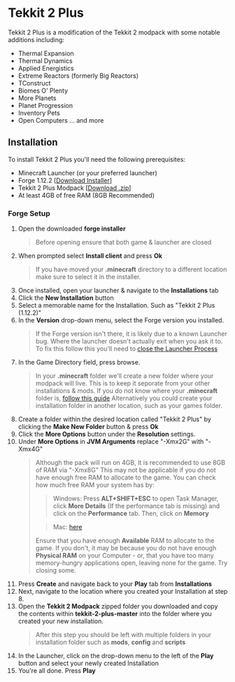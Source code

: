 # Tekkit 2 Plus

Tekkit 2 Plus  is a modification of the Tekkit 2 modpack with some notable additions including:
* Thermal Expansion
* Thermal Dynamics
* Applied Energistics
* Extreme Reactors (formerly Big Reactors)
* TConstruct
* Biomes O' Plenty
* More Planets
* Planet Progression
* Inventory Pets
* Open Computers
... and more


## Installation

To install Tekkit 2 Plus you'll need the following prerequisites:
* Minecraft Launcher (or your preferred launcher)
* Forge 1.12.2 [[Download Installer](https://files.minecraftforge.net/net/minecraftforge/forge/index_1.12.2.html)]
* Tekkit 2 Plus Modpack [[Download .zip](https://github.com/TauCubed/tekkit-2-plus/archive/refs/heads/master.zip)]
* At least 4GB of free RAM (8GB Recommended)

### Forge Setup
1. Open the downloaded **forge installer**
   > Before opening ensure that both game & launcher are closed
2. When prompted select **Install client**  and press **Ok**
   >  If you have moved your **.minecraft** directory to a different location make sure to select it in the installer.
3. Once installed, open your launcher & navigate to the **Installations** tab
4. Click the **New Installation** button
5. Select a memorable name for the Installation. Such as "Tekkit 2 Plus (1.12.2)"
6. In the **Version** drop-down menu, select the Forge version you installed.
   > If the Forge version isn't there, it is likely due to a known Launcher bug. Where the launcher doesn't actually exit when you ask it to. To fix this follow this you'll need to [close the Launcher Process](https://help.minecraft.net/hc/en-us/articles/6662588435597-Minecraft-Launcher-Troubleshooting-FAQ-)
7. In the Game Directory field, press browse.
   > In your **.minecraft** folder we'll create a new folder where your modpack will live. This is to keep it seporate from your other installations & mods.
   > If you do not know where your **.minecraft** folder is, [follow this guide](https://minecraft.fandom.com/wiki/.minecraft) 
   > Alternatively you could create your installation folder in another location, such as your games folder.
8. Create a folder within the desired location called "Tekkit 2 Plus" by clicking the **Make New Folder** button & press **Ok**
9. Click the **More Options** button under the **Resolution** settings.
10. Under **More Options**  in **JVM Arguments** replace "-Xmx2G" with "-Xmx4G"
    > Although the pack will run on 4GB, It is recommended to use 8GB of RAM via "-Xmx8G"
    > This may not be applicable if you do not have enough free RAM to allocate to the game.
    > You can check how much free RAM your system has by:
    > > Windows: Press **ALT+SHIFT+ESC** to open Task Manager, click **More Details** (If the performance tab is missing)  and click on the **Performance** tab. Then, click on **Memory**
    >
    > > Mac: [here](https://support.apple.com/en-au/guide/activity-monitor/actmntr1004/mac)
    > 
    > Ensure that you have enough **Available** RAM to allocate to the game.
    > If you don't, it may be because you do not have enough **Physical RAM** on your Computer - or, that you have too many memory-hungry applications open, leaving none for the game. Try closing some.
11. Press **Create** and navigate back to your **Play** tab from **Installations**
12. Next, navigate to the location where you created your Installation at step 8.
13. Open the **Tekkit 2 Modpack** zipped folder you downloaded and copy the contents within **tekkit-2-plus-master** into the folder where you created your new installation.
    > After this step you should be left with multiple folders in your installation folder such as **mods**, **config** and **scripts**
15. In the Launcher, click on the drop-down menu to the left of the **Play** button and select your newly created Installation
16. You're all done. Press **Play**
